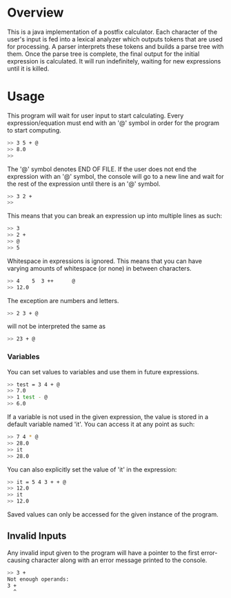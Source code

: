 # Overview
This is a java implementation of a postfix calculator. Each character of the user's input is fed into a lexical analyzer which outputs tokens that are used for processing. A parser interprets these tokens and builds a parse tree with them. Once the parse tree is complete, the final output for the initial expression is calculated. It will run indefinitely, waiting for new expressions until it is killed.

# Usage
This program will wait for user input to start calculating. Every expression/equation must end with an '@' symbol in order for the program to start computing.
```sh
>> 3 5 + @
>> 8.0
>>
```
The '@' symbol denotes END OF FILE. If the user does not end the expression with an '@' symbol, the console will go to a new line and wait for the rest of the expression until there is an '@' symbol.
```sh
>> 3 2 +
>>
```
This means that you can break an expression up into multiple lines as such:
```sh
>> 3
>> 2 +
>> @
>> 5
```
Whitespace in expressions is ignored. This means that you can have varying amounts of whitespace (or none) in between characters. 
```sh
>> 4    5  3 ++      @
>> 12.0
```
The exception are numbers and letters. 
```sh
>> 2 3 + @
```
will not be interpreted the same as
```sh
>> 23 + @
```
### Variables
You can set values to variables and use them in future expressions. 
```sh
>> test = 3 4 + @
>> 7.0
>> 1 test - @
>> 6.0 
```
If a variable is not used in the given expression, the value is stored in a default variable named 'it'. You can access it at any point as such:
```sh
>> 7 4 * @
>> 28.0
>> it
>> 28.0
```
You can also explicitly set the value of 'it' in the expression:
```sh
>> it = 5 4 3 + + @
>> 12.0
>> it
>> 12.0
```
Saved values can only be accessed for the given instance of the program.
## Invalid Inputs
Any invalid input given to the program will have a pointer to the first error-causing character along with an error message printed to the console.
```sh
>> 3 +
Not enough operands:
3 +
  ^
```
